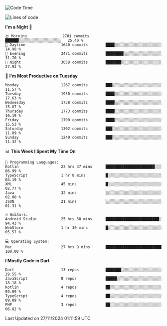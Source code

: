 <!--START_SECTION:waka-->
![Code Time](http://img.shields.io/badge/Code%20Time-919%20hrs%207%20mins-blue)

![Lines of code](https://img.shields.io/badge/From%20Hello%20World%20I%27ve%20Written-3.6%20million%20lines%20of%20code-blue)

**I'm a Night 🦉** 

```text
🌞 Morning                2781 commits        ██████░░░░░░░░░░░░░░░░░░░   25.40 % 
🌆 Daytime                1640 commits        ████░░░░░░░░░░░░░░░░░░░░░   14.98 % 
🌃 Evening                3471 commits        ████████░░░░░░░░░░░░░░░░░   31.70 % 
🌙 Night                  3058 commits        ███████░░░░░░░░░░░░░░░░░░   27.93 % 
```
📅 **I'm Most Productive on Tuesday** 

```text
Monday                   1267 commits        ███░░░░░░░░░░░░░░░░░░░░░░   11.57 % 
Tuesday                  1930 commits        ████░░░░░░░░░░░░░░░░░░░░░   17.63 % 
Wednesday                1738 commits        ████░░░░░░░░░░░░░░░░░░░░░   15.87 % 
Thursday                 1773 commits        ████░░░░░░░░░░░░░░░░░░░░░   16.19 % 
Friday                   1700 commits        ████░░░░░░░░░░░░░░░░░░░░░   15.53 % 
Saturday                 1302 commits        ███░░░░░░░░░░░░░░░░░░░░░░   11.89 % 
Sunday                   1240 commits        ███░░░░░░░░░░░░░░░░░░░░░░   11.32 % 
```


📊 **This Week I Spent My Time On** 

```text
💬 Programming Languages: 
Kotlin                   23 hrs 37 mins      ██████████████████████░░░   86.99 % 
TypeScript               1 hr 8 mins         █░░░░░░░░░░░░░░░░░░░░░░░░   04.19 % 
XML                      45 mins             █░░░░░░░░░░░░░░░░░░░░░░░░   02.77 % 
Java                     32 mins             ░░░░░░░░░░░░░░░░░░░░░░░░░   02.00 % 
JSON                     21 mins             ░░░░░░░░░░░░░░░░░░░░░░░░░   01.31 % 

🔥 Editors: 
Android Studio           25 hrs 38 mins      ████████████████████████░   94.43 % 
WebStorm                 1 hr 30 mins        █░░░░░░░░░░░░░░░░░░░░░░░░   05.57 % 

💻 Operating System: 
Mac                      27 hrs 9 mins       █████████████████████████   100.00 % 
```

**I Mostly Code in Dart** 

```text
Dart                     13 repos            ███████░░░░░░░░░░░░░░░░░░   29.55 % 
JavaScript               8 repos             █████░░░░░░░░░░░░░░░░░░░░   18.18 % 
Kotlin                   4 repos             ██░░░░░░░░░░░░░░░░░░░░░░░   09.09 % 
TypeScript               4 repos             ██░░░░░░░░░░░░░░░░░░░░░░░   09.09 % 
PHP                      3 repos             ██░░░░░░░░░░░░░░░░░░░░░░░   06.82 % 
```




 Last Updated on 27/11/2024 01:11:59 UTC
<!--END_SECTION:waka-->
